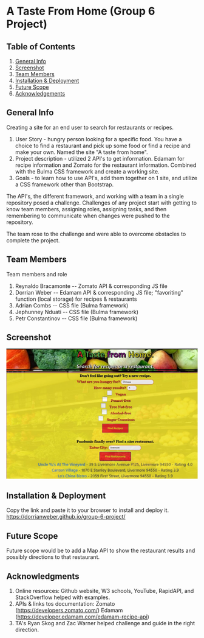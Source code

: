 # A Taste From Home (Group 6 Project)

## Table of Contents
1. [General Info](#general-info)
2. [Screenshot](##Screenshot)
3. [Team Members](##Team-members)
4. [Installation & Deployment](##Installation-Deployment)
5. [Future Scope](##Future_scope)
6. [Acknowledgements](##Acknowledgements)

## General Info

Creating a site for an end user to search for restaurants or recipes.

1. User Story - hungry person looking for a specific food. You have a choice to find a restaurant and pick up some food or find a recipe and make your own. Named the site "A taste from home".
2. Project description - utilized 2 API's to get information. Edamam for recipe information and Zomato for the restaurant information. Combined with the Bulma CSS framework and create a working site.
3. Goals - to learn how to use API's, add them together on 1 site, and utilize a CSS framework other than Bootstrap.

The API's, the different framework, and working with a team in a single repository posed a challenge. Challenges of any project start with getting to know team members, assigning roles, assigning tasks, and then remembering to communicate when changes were pushed to the repository. 

The team rose to the challenge and were able to overcome obstacles to complete the project.

## Team Members

Team members and role
1. Reynaldo Bracamonte -- Zomato API & corresponding JS file
2. Dorrian Weber -- Edamam API & corresponding JS file; "favoriting" function (local storage) for recipes & restaurants
3. Adrian Combs -- CSS file (Bulma framework)
4. Jephunney Nduati -- CSS file (Bulma framework)
5. Petr Constantinov -- CSS file (Bulma framework)

<!-- UPDATE SCREENSHOT BEFORE SUBMITTING -->
## Screenshot
![screenshot of working application](./assets/Images/A-taste-from-home.JPG)

## Installation & Deployment
Copy the link and paste it to your browser to install and deploy it. 
https://dorrianweber.github.io/group-6-project/

## Future Scope
Future scope would be to add a Map API to show the restaurant results and possibly directions to that restaurant.  

## Acknowledgments
1. Online resources: Github website, W3 schools, YouTube, RapidAPI, and StackOverflow helped with examples.
2. APIs & links tos documentation: Zomato (https://developers.zomato.com/) Edamam (https://developer.edamam.com/edamam-recipe-api)
3. TA's Ryan Skog and Zac Warner helped challenge and guide in the right direction.
